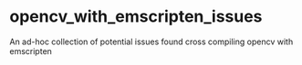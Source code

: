 opencv_with_emscripten_issues
=============================

An ad-hoc collection of potential issues found cross compiling opencv with emscripten